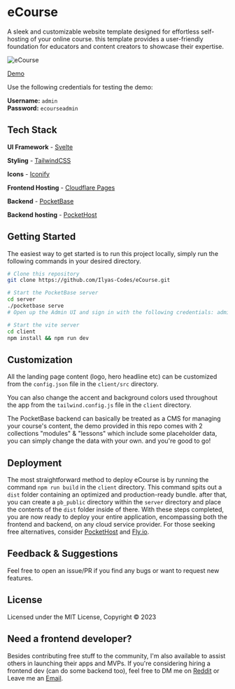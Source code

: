 # eCourse

A sleek and customizable website template designed for effortless self-hosting of your online course. this template provides a user-friendly foundation for educators and content creators to showcase their expertise.

![eCourse](https://github.com/Ilyas-Codes/eCourse/blob/main/client/public/ecourse.jpg)

[Demo](https://e-course.pages.dev/)

Use the following credentials for testing the demo:

**Username:** `admin`  
**Password:** `ecourseadmin`

## Tech Stack

**UI Framework** - [Svelte](https://svelte.dev/)

**Styling** - [TailwindCSS](https://tailwindcss.com/)

**Icons** - [Iconify](https://iconify.design/)

**Frontend Hosting** - [Cloudflare Pages](https://pages.cloudflare.com/)

**Backend** - [PocketBase](https://pocketbase.io/)

**Backend hosting** - [PocketHost](https://pockethost.io/)

## Getting Started

The easiest way to get started is to run this project locally, simply run the following commands in your desired directory.

```bash
# Clone this repository
git clone https://github.com/Ilyas-Codes/eCourse.git

# Start the PocketBase server
cd server
./pocketbase serve
# Open up the Admin UI and sign in with the following credentials: admin@ecourse.com & ecourseadmin

# Start the vite server
cd client
npm install && npm run dev
```

## Customization

All the landing page content (logo, hero headline etc) can be customized from the `config.json` file in the `client/src` directory.

You can also change the accent and background colors used throughout the app from the `tailwind.config.js` file in the `client` directory.

The PocketBase backend can basically be treated as a CMS for managing your course's content, the demo provided in this repo comes with 2 collections "modules" & "lessons" which include some placeholder data, you can simply change the data with your own. and you're good to go!

## Deployment

The most straightforward method to deploy eCourse is by running the command `npm run build` in the `client` directory. This command spits out a `dist` folder containing an optimized and production-ready bundle. after that, you can create a `pb_public` directory within the `server` directory and place the contents of the `dist` folder inside of there. With these steps completed, you are now ready to deploy your entire application, encompassing both the frontend and backend, on any cloud service provider. For those seeking free alternatives, consider [PocketHost](https://pockethost.io/) and [Fly.io](https://fly.io/).

## Feedback & Suggestions

Feel free to open an issue/PR if you find any bugs or want to request new features.

## License

Licensed under the MIT License, Copyright © 2023

## Need a frontend developer?

Besides contributing free stuff to the community, I'm also available to assist others in launching their apps and MVPs. If you're considering hiring a frontend dev (can do some backend too), feel free to DM me on [Reddit](https://www.reddit.com/user/IlyasCodes) or Leave me an [Email](mailto:ilyas.sahrane@icloud.com).
